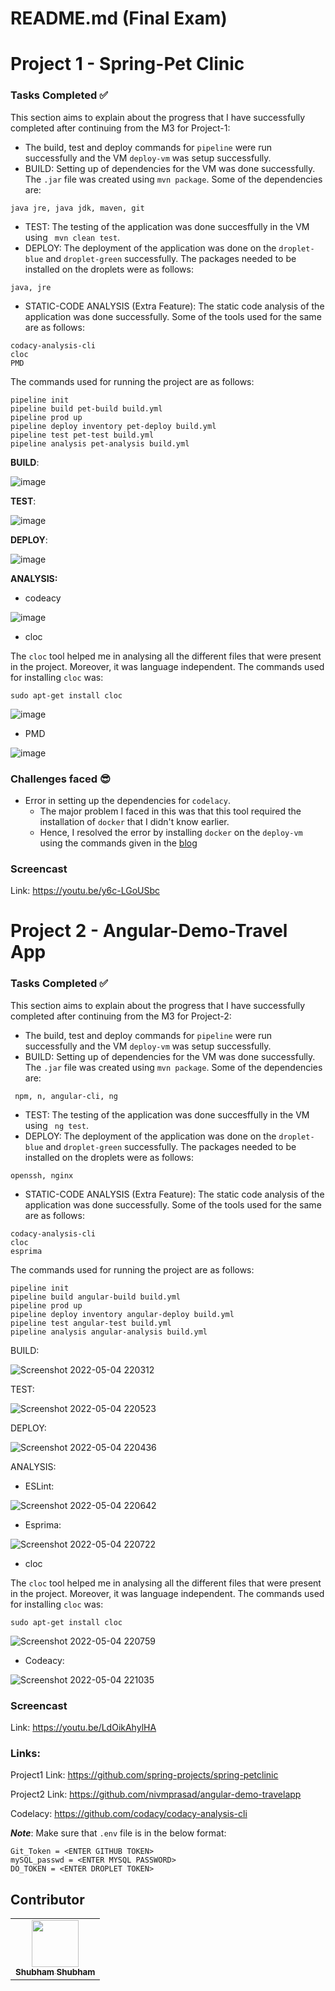 # README.md (Final Exam)

# Project 1 - Spring-Pet Clinic

### Tasks Completed ✅

This section aims to explain about the progress that I have successfully completed after continuing from the M3 for Project-1:

- The build, test and deploy commands for ```pipeline``` were run successfully and the VM ```deploy-vm``` was setup successfully.
- BUILD: Setting up of dependencies for the VM was done successfully. The ```.jar``` file was created using ```mvn package```. Some of the dependencies are:
```
java jre, java jdk, maven, git
```
- TEST: The testing of the application was done succesffully in the VM using ``` mvn clean test```.
- DEPLOY: The deployment of the application was done on the ```droplet-blue``` and ```droplet-green``` successfully. The packages needed to be installed on the droplets were as follows:
```
java, jre
```
- STATIC-CODE ANALYSIS (Extra Feature): The static code analysis of the application was done successfully. Some of the tools used for the same are as follows:
```
codacy-analysis-cli
cloc
PMD
```

The commands used for running the project are as follows:

``` 
pipeline init
pipeline build pet-build build.yml
pipeline prod up
pipeline deploy inventory pet-deploy build.yml
pipeline test pet-test build.yml
pipeline analysis pet-analysis build.yml
```

**BUILD**:

![image](https://media.github.ncsu.edu/user/22719/files/aaf19475-1522-46c1-83aa-1ab631341004)

**TEST**:

![image](https://media.github.ncsu.edu/user/22719/files/4cfc3fec-f789-41d5-b9c9-e3578e957bf4)


**DEPLOY**:

![image](https://media.github.ncsu.edu/user/22719/files/d02711ab-91d7-407b-8105-42c28b2e1e3b)

  
**ANALYSIS:**

  - codeacy

![image](https://media.github.ncsu.edu/user/22719/files/7ca3af4e-3cc7-4ff2-9c94-0a46684953ea)

  - cloc

The ```cloc``` tool helped me in analysing all the different files that were present in the project. Moreover, it was language independent.
The commands used for installing ```cloc``` was: 
```
sudo apt-get install cloc
```

![image](https://media.github.ncsu.edu/user/22719/files/ea738c81-3bdd-468b-a795-dea45a1d904d)

  - PMD
 
![image](https://media.github.ncsu.edu/user/22719/files/4b801532-b04d-49ee-aa5f-894ea8cfe252)


### Challenges faced 😎

- Error in setting up the dependencies for ```codelacy```.
  - The major problem I faced in this was that this tool required the installation of ```docker``` that I didn't know earlier.
  - Hence, I resolved the error by installing ```docker``` on the ```deploy-vm``` using the commands given in the [blog](https://www.digitalocean.com/community/tutorials/how-to-install-and-use-docker-on-ubuntu-20-04)
   
### Screencast

Link: https://youtu.be/y6c-LGoUSbc


# Project 2 - Angular-Demo-Travel App

### Tasks Completed ✅

This section aims to explain about the progress that I have successfully completed after continuing from the M3 for Project-2:

- The build, test and deploy commands for ```pipeline``` were run successfully and the VM ```deploy-vm``` was setup successfully.
- BUILD: Setting up of dependencies for the VM was done successfully. The ```.jar``` file was created using ```mvn package```. Some of the dependencies are:
```
 npm, n, angular-cli, ng
```
- TEST: The testing of the application was done succesffully in the VM using ``` ng test```.
- DEPLOY: The deployment of the application was done on the ```droplet-blue``` and ```droplet-green``` successfully. The packages needed to be installed on the droplets were as follows:
```
openssh, nginx
```
- STATIC-CODE ANALYSIS (Extra Feature): The static code analysis of the application was done successfully. Some of the tools used for the same are as follows:
```
codacy-analysis-cli
cloc
esprima
```

The commands used for running the project are as follows:

``` 
pipeline init
pipeline build angular-build build.yml
pipeline prod up
pipeline deploy inventory angular-deploy build.yml
pipeline test angular-test build.yml
pipeline analysis angular-analysis build.yml
```

BUILD:

![Screenshot 2022-05-04 220312](https://media.github.ncsu.edu/user/22719/files/c19baeb6-2040-40a3-8282-695a81be9e60)


TEST:

![Screenshot 2022-05-04 220523](https://media.github.ncsu.edu/user/22719/files/0cad8304-6a38-437a-b54c-883bb3a6e9a5)


DEPLOY:

![Screenshot 2022-05-04 220436](https://media.github.ncsu.edu/user/22719/files/3720bdf0-4f42-40a1-a515-b917a0a790ba)

  
ANALYSIS:

- ESLint:

![Screenshot 2022-05-04 220642](https://media.github.ncsu.edu/user/22719/files/82e5875f-bcce-4d88-83a3-695cd7da930a)

- Esprima:

![Screenshot 2022-05-04 220722](https://media.github.ncsu.edu/user/22719/files/34b0d148-6332-4653-8bb6-7a0fc694cea6)

- cloc

The ```cloc``` tool helped me in analysing all the different files that were present in the project. Moreover, it was language independent.
The commands used for installing ```cloc``` was: 
```
sudo apt-get install cloc
```

![Screenshot 2022-05-04 220759](https://media.github.ncsu.edu/user/22719/files/090f0f76-c77e-48f7-9ec6-46286dc91ad2)

- Codeacy:

![Screenshot 2022-05-04 221035](https://media.github.ncsu.edu/user/22719/files/4b9c321c-85e8-4c9d-a709-97054dc33c63)


  
   
### Screencast

Link: https://youtu.be/LdOikAhylHA


### Links:

Project1 Link: https://github.com/spring-projects/spring-petclinic

Project2 Link: https://github.com/nivmprasad/angular-demo-travelapp

Codelacy: https://github.com/codacy/codacy-analysis-cli


***Note***: Make sure that ```.env``` file is in the below format:
```
Git_Token = <ENTER GITHUB TOKEN>
mySQL_passwd = <ENTER MYSQL PASSWORD>
DO_TOKEN = <ENTER DROPLET TOKEN>
```

## Contributor

<table>
  <tr>
    <td align="center"><a href="https://github.ncsu.edu/sshubha"><img src="https://avatars.github.ncsu.edu/u/22719" width="75px;" alt=""/><br /><sub><b>Shubham Shubham</b></sub></a><br /></td>
  </tr>
</table>
